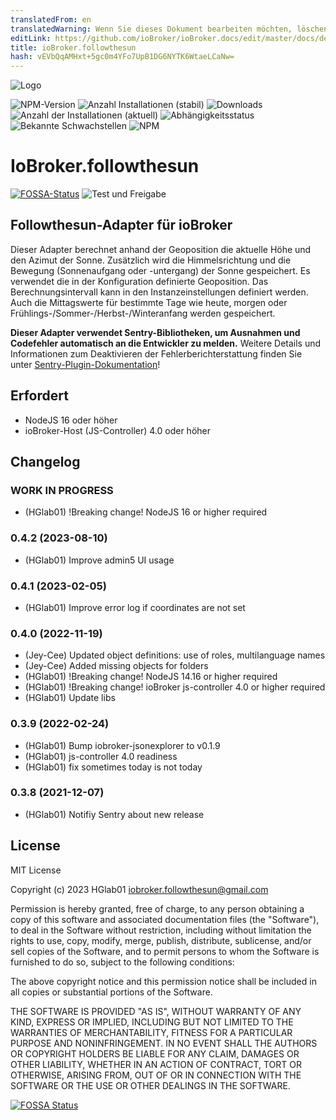 ```yaml
---
translatedFrom: en
translatedWarning: Wenn Sie dieses Dokument bearbeiten möchten, löschen Sie bitte das Feld "translationsFrom". Andernfalls wird dieses Dokument automatisch erneut übersetzt
editLink: https://github.com/ioBroker/ioBroker.docs/edit/master/docs/de/adapterref/iobroker.followthesun/README.md
title: ioBroker.followthesun
hash: vEVbQqAMHxt+5gc0m4YFo7UpB1DG6NYTK6WtaeLCaNw=
---
```

![Logo](../../../en/adapterref/iobroker.followthesun/admin/followthesun.png)

![NPM-Version](http://img.shields.io/npm/v/iobroker.followthesun.svg)
![Anzahl Installationen (stabil)](http://iobroker.live/badges/followthesun-stable.svg)
![Downloads](https://img.shields.io/npm/dm/iobroker.followthesun.svg)
![Anzahl der Installationen (aktuell)](http://iobroker.live/badges/followthesun-installed.svg)
![Abhängigkeitsstatus](https://img.shields.io/librariesio/release/npm/iobroker.followthesun)
![Bekannte Schwachstellen](https://snyk.io/test/github/HGlab01/ioBroker.followthesun/badge.svg)
![NPM](https://nodei.co/npm/iobroker.followthesun.png?downloads=true)

# IoBroker.followthesun
[![FOSSA-Status](https://app.fossa.com/api/projects/git%2Bgithub.com%2FHGlab01%2FioBroker.followthesun.svg?type=shield)](https://app.fossa.com/projects/git%2Bgithub.com%2FHGlab01%2FioBroker.followthesun?ref=badge_shield) ![Test und Freigabe](https://github.com/HGlab01/ioBroker.followthesun/workflows/Test%20and%20Release/badge.svg)

## Followthesun-Adapter für ioBroker
Dieser Adapter berechnet anhand der Geoposition die aktuelle Höhe und den Azimut der Sonne. Zusätzlich wird die Himmelsrichtung und die Bewegung (Sonnenaufgang oder -untergang) der Sonne gespeichert.
Es verwendet die in der Konfiguration definierte Geoposition. Das Berechnungsintervall kann in den Instanzeinstellungen definiert werden.
Auch die Mittagswerte für bestimmte Tage wie heute, morgen oder Frühlings-/Sommer-/Herbst-/Winteranfang werden gespeichert.

**Dieser Adapter verwendet Sentry-Bibliotheken, um Ausnahmen und Codefehler automatisch an die Entwickler zu melden.** Weitere Details und Informationen zum Deaktivieren der Fehlerberichterstattung finden Sie unter [Sentry-Plugin-Dokumentation](https://github.com/ioBroker/plugin-sentry#plugin-sentry)!

## Erfordert
* NodeJS 16 oder höher
* ioBroker-Host (JS-Controller) 4.0 oder höher

## Changelog
<!--
    Placeholder for the next version (at the beginning of the line):
    ### __WORK IN PROGRESS__
-->

### __WORK IN PROGRESS__
* (HGlab01) !Breaking change! NodeJS 16 or higher required

### 0.4.2 (2023-08-10)
* (HGlab01) Improve admin5 UI usage

### 0.4.1 (2023-02-05)
* (HGlab01) Improve error log if coordinates are not set

### 0.4.0 (2022-11-19)
* (Jey-Cee) Updated object definitions: use of roles, multilanguage names
* (Jey-Cee) Added missing objects for folders
* (HGlab01) !Breaking change! NodeJS 14.16 or higher required
* (HGlab01) !Breaking change! ioBroker js-controller 4.0 or higher required
* (HGlab01) Update libs

### 0.3.9 (2022-02-24)
* (HGlab01) Bump iobroker-jsonexplorer to v0.1.9
* (HGlab01) js-controller 4.0 readiness
* (HGlab01) fix sometimes today is not today

### 0.3.8 (2021-12-07)
* (HGlab01) Notifiy Sentry about new release

## License
MIT License

Copyright (c) 2023 HGlab01 <iobroker.followthesun@gmail.com>

Permission is hereby granted, free of charge, to any person obtaining a copy
of this software and associated documentation files (the "Software"), to deal
in the Software without restriction, including without limitation the rights
to use, copy, modify, merge, publish, distribute, sublicense, and/or sell
copies of the Software, and to permit persons to whom the Software is
furnished to do so, subject to the following conditions:

The above copyright notice and this permission notice shall be included in all
copies or substantial portions of the Software.

THE SOFTWARE IS PROVIDED "AS IS", WITHOUT WARRANTY OF ANY KIND, EXPRESS OR
IMPLIED, INCLUDING BUT NOT LIMITED TO THE WARRANTIES OF MERCHANTABILITY,
FITNESS FOR A PARTICULAR PURPOSE AND NONINFRINGEMENT. IN NO EVENT SHALL THE
AUTHORS OR COPYRIGHT HOLDERS BE LIABLE FOR ANY CLAIM, DAMAGES OR OTHER
LIABILITY, WHETHER IN AN ACTION OF CONTRACT, TORT OR OTHERWISE, ARISING FROM,
OUT OF OR IN CONNECTION WITH THE SOFTWARE OR THE USE OR OTHER DEALINGS IN THE
SOFTWARE.


[![FOSSA Status](https://app.fossa.com/api/projects/git%2Bgithub.com%2FHGlab01%2FioBroker.followthesun.svg?type=large)](https://app.fossa.com/projects/git%2Bgithub.com%2FHGlab01%2FioBroker.followthesun?ref=badge_large)